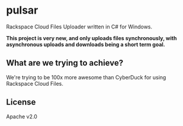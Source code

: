 pulsar
======

Rackspace Cloud Files Uploader written in C# for Windows.

**This project is very new, and only uploads files synchronously, with asynchronous uploads and downloads being a short term goal.**

## What are we trying to achieve?

We're trying to be 100x more awesome than CyberDuck for using Rackspace Cloud Files.

## License

Apache v2.0
